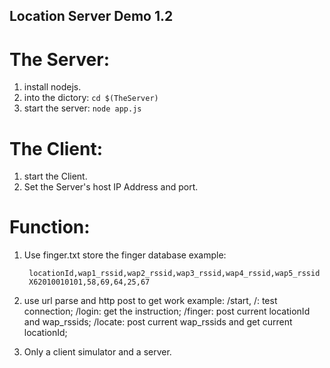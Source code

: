Location Server Demo 1.2
-------------------

# The Server:
1. install nodejs.
2. into the dictory: `cd $(TheServer)`
3. start the server: `node app.js`

# The Client:
1. start the Client.
2. Set the Server's host IP Address and port.


# Function:
1. Use finger.txt store the finger database
example:

        locationId,wap1_rssid,wap2_rssid,wap3_rssid,wap4_rssid,wap5_rssid
        X62010010101,58,69,64,25,67

2. use url parse and http post to get work
example:
/start, /: test connection;
/login: get the instruction;
/finger: post current locationId and wap_rssids;
/locate: post current wap_rssids and get current locationId;

3. Only a client simulator and a server.
